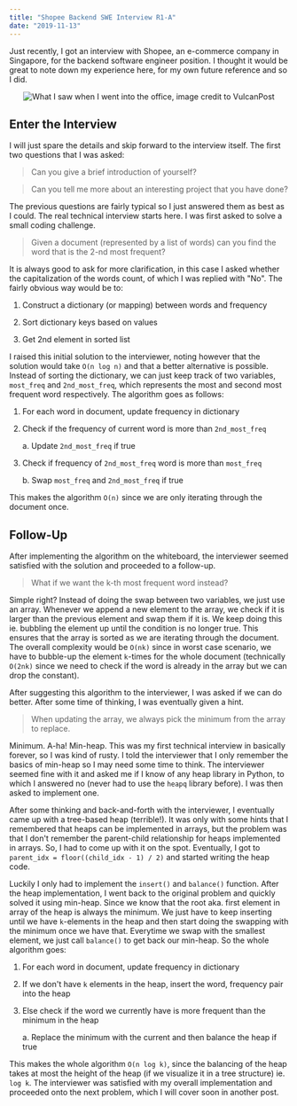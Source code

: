 ```yaml
---
title: "Shopee Backend SWE Interview R1-A"
date: "2019-11-13"
---
```


Just recently, I got an interview with Shopee, an e-commerce company in Singapore, for the backend software engineer position. I thought it would be great to note down my experience here, for my own future reference and so I did.

<center>
   <img src="../images/shopee-lobby.jpg" alt="What I saw when I went into the office, image credit to VulcanPost" /><br>
</center>

## Enter the Interview

I will just spare the details and skip forward to the interview itself. The first two questions that I was asked:

> Can you give a brief introduction of yourself?

> Can you tell me more about an interesting project that you have done?

The previous questions are fairly typical so I just answered them as best as I could.
The real technical interview starts here. I was first asked to solve a small coding challenge.

> Given a document (represented by a list of words) can you find the word that is the 2-nd most frequent?

It is always good to ask for more clarification, in this case I asked whether the capitalization of the words count, of which I was replied with "No". The fairly obvious way would be to:

1. Construct a dictionary (or mapping) between words and frequency

2. Sort dictionary keys based on values

3. Get 2nd element in sorted list

I raised this initial solution to the interviewer, noting however that the solution would take `O(n log n)` and that a better alternative is possible. Instead of sorting the dictionary, we can just keep track of two variables, `most_freq` and `2nd_most_freq`, which represents the most and second most frequent word respectively. The algorithm goes as follows:

1. For each word in document, update frequency in dictionary

2. Check if the frequency of current word is more than `2nd_most_freq`

   a. Update `2nd_most_freq` if true

3. Check if frequency of `2nd_most_freq` word is more than `most_freq`

   b. Swap `most_freq` and `2nd_most_freq` if true

This makes the algorithm `O(n)` since we are only iterating through the document once.

## Follow-Up

After implementing the algorithm on the whiteboard, the interviewer seemed satisfied with the solution and proceeded to a follow-up.

> What if we want the k-th most frequent word instead?

Simple right? Instead of doing the swap between two variables, we just use an array. Whenever we append a new element to the array, we check if it is larger than the previous element and swap them if it is. We keep doing this ie. bubbling the element up until the condition is no longer true. This ensures that the array is sorted as we are iterating through the document. The overall complexity would be `O(nk)` since in worst case scenario, we have to bubble-up the element `k`-times for the whole document (technically `O(2nk)` since we need to check if the word is already in the array but we can drop the constant).

After suggesting this algorithm to the interviewer, I was asked if we can do better. After some time of thinking, I was eventually given a hint.

> When updating the array, we always pick the minimum from the array to replace.

Minimum. A-ha! Min-heap. This was my first technical interview in basically forever, so I was kind of rusty. I told the interviewer that I only remember the basics of min-heap so I may need some time to think. The interviewer seemed fine with it and asked me if I know of any heap library in Python, to which I answered no (never had to use the `heapq` library before). I was then asked to implement one.

After some thinking and back-and-forth with the interviewer, I eventually came up with a tree-based heap (terrible!). It was only with some hints that I remembered that heaps can be implemented in arrays, but the problem was that I don't remember the parent-child relationship for heaps implemented in arrays. So, I had to come up with it on the spot. Eventually, I got to `parent_idx = floor((child_idx - 1) / 2)` and started writing the heap code.

Luckily I only had to implement the `insert()` and `balance()` function. After the heap implementation, I went back to the original problem and quickly solved it using min-heap. Since we know that the root aka. first element in array of the heap is always the minimum. We just have to keep inserting until we have `k`-elements in the heap and then start doing the swapping with the minimum once we have that. Everytime we swap with the smallest element, we just call `balance()` to get back our min-heap. So the whole algorithm goes:

1. For each word in document, update frequency in dictionary

2. If we don't have `k` elements in the heap, insert the word, frequency pair into the heap

3. Else check if the word we currently have is more frequent than the minimum in the heap

   a. Replace the minimum with the current and then balance the heap if true

This makes the whole algorithm `O(n log k)`, since the balancing of the heap takes at most the height of the heap (if we visualize it in a tree structure) ie. `log k`. The interviewer was satisfied with my overall implementation and proceeded onto the next problem, which I will cover soon in another post.
